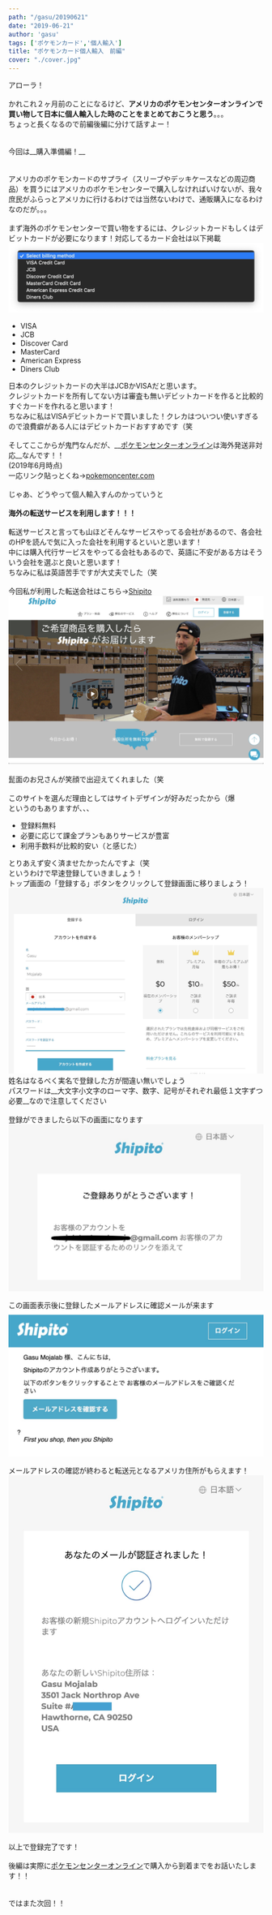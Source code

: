 ```yaml
---
path: "/gasu/20190621"
date: "2019-06-21"
author: 'gasu'
tags: ['ポケモンカード','個人輸入']
title: "ポケモンカード個人輸入　前編"
cover: "./cover.jpg"
---
```

アローラ！<br>
<br>
かれこれ２ヶ月前のことになるけど、__アメリカのポケモンセンターオンラインで買い物して日本に個人輸入した時のことをまとめておこうと思う__。。。<br>
ちょっと長くなるので前編後編に分けて話すよー！<br>
<br>
<br>
今回は__購入準備編！__<br>
<br>
<br>
アメリカのポケモンカードのサプライ（スリーブやデッキケースなどの周辺商品）を買うにはアメリカのポケモンセンターで購入しなければいけないが、我々庶民がふらっとアメリカに行けるわけでは当然ないわけで、通販購入になるわけなのだが。。。<br>
<br>
まず海外のポケモンセンターで買い物をするには、クレジットカードもしくはデビットカードが必要になります！対応してるカード会社は以下掲載<br>
![支払い方法](./select_billing.jpg)
- VISA
- JCB
- Discover Card
- MasterCard
- American Express
- Diners Club

日本のクレジットカードの大半はJCBかVISAだと思います。<br>
クレジットカードを所有してない方は審査も無いデビットカードを作ると比較的すぐカードを作れると思います！<br>
ちなみに私はVISAデビットカードで買いました！クレカはついつい使いすぎるので浪費癖がある人にはデビットカードおすすめです（笑<br>
<br>
そしてここからが鬼門なんだが、__[ポケモンセンターオンライン](https://pokemoncenter.com)は海外発送非対応__なんです！！<br>
(2019年6月時点)<br>
一応リンク貼っとくね→[pokemoncenter.com](https://pokemoncenter.com)<br>
<br>
じゃあ、どうやって個人輸入すんのかっていうと<br>
<br>
__海外の転送サービスを利用します！！！__<br>
<br>
転送サービスと言っても山ほどそんなサービスやってる会社があるので、各会社のHPを読んで気に入った会社を利用するといいと思います！<br>
中には購入代行サービスをやってる会社もあるので、英語に不安がある方はそういう会社を選ぶと良いと思います！<br>
ちなみに私は英語苦手ですが大丈夫でした（笑<br>
<br>
今回私が利用した転送会社はこちら→[Shipito](https://www.shipito.com/ja)
[![Shipito](./shipito.jpg)](https://www.shipito.com/ja)<br>
<br>
髭面のお兄さんが笑顔で出迎えてくれました（笑<br>
<br>
このサイトを選んだ理由としてはサイトデザインが好みだったから（爆<br>
というのもありますが、、、<br>
- 登録料無料
- 必要に応じて課金プランもありサービスが豊富
- 利用手数料が比較的安い（と感じた）

とりあえず安く済ませたかったんですよ（笑<br>
というわけで早速登録していきましょう！<br>
トップ画面の「登録する」ボタンをクリックして登録画面に移りましょう！<br>
![Shipito登録画面](./shipito_sign_up2.jpg)
姓名はなるべく実名で登録した方が間違い無いでしょう<br>
パスワードは__大文字小文字のローマ字、数字、記号がそれぞれ最低１文字ずつ必要__なので注意してください<br>
<br>
登録ができましたら以下の画面になります<br>
![登録完了](./done_sign_up.jpg)

この画面表示後に登録したメールアドレスに確認メールが来ます<br>
![メール確認](./confirm_email.jpg)

メールアドレスの確認が終わると転送元となるアメリカ住所がもらえます！<br>
![登録完了](./shipito_complete.jpg)

以上で登録完了です！<br>
<br>
後編は実際に[ポケモンセンターオンライン](https://pokemoncenter.com)で購入から到着までをお話いたします！！<br>
<br>
<br>
ではまた次回！！
